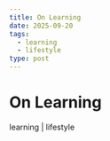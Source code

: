 ```yaml
---
title: On Learning
date: 2025-09-20
tags:
  - learning
  - lifestyle
type: post
---
```


# On Learning

<p class="text-center blog--tags">learning | lifestyle</p>
